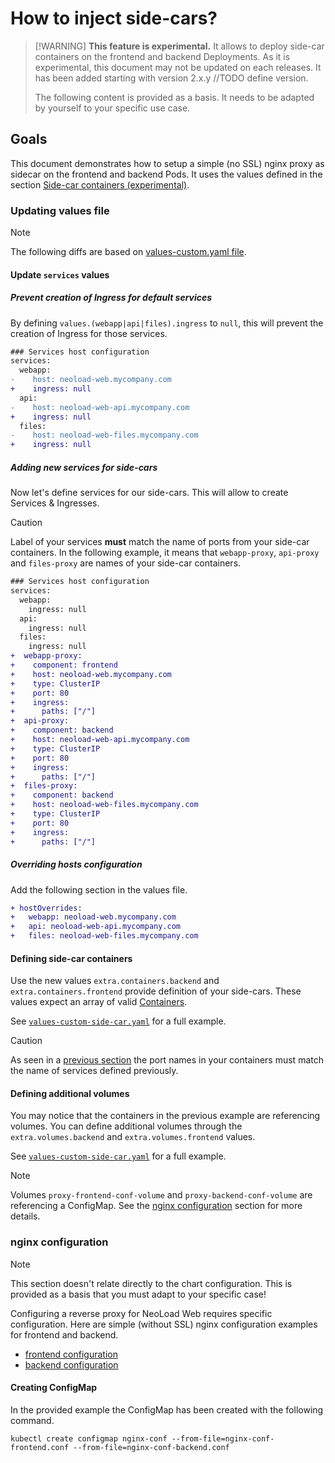 # How to inject side-cars?

> [!WARNING] **This feature is experimental.**
> It allows to deploy side-car containers on the frontend and backend Deployments.
> As it is experimental, this document may not be updated on each releases.
> It has been added starting with version 2.x.y //TODO define version.
>
> The following content is provided as a basis. It needs to be adapted by yourself to your specific use case.

## Goals

This document demonstrates how to setup a simple (no SSL) nginx proxy as sidecar on the frontend and backend Pods.
It uses the values defined in the section [Side-car containers (experimental)](../../README.md#side-car-containers-experimental).

### Updating values file

> [!NOTE]
> The following diffs are based on [values-custom.yaml file](../../values-custom.yaml).

#### Update `services` values

##### Prevent creation of Ingress for default services

By defining `values.(webapp|api|files).ingress` to `null`, this will prevent the creation of Ingress for those services.

```diff
### Services host configuration
services:
  webapp:
-    host: neoload-web.mycompany.com
+    ingress: null
  api:
-    host: neoload-web-api.mycompany.com
+    ingress: null
  files:
-    host: neoload-web-files.mycompany.com
+    ingress: null
```

##### Adding new services for side-cars

Now let's define services for our side-cars. This will allow to create Services & Ingresses.

> [!CAUTION]
> Label of your services **must** match the name of ports from your side-car containers.
> In the following example, it means that `webapp-proxy`, `api-proxy` and `files-proxy` are names of your side-car containers.

```diff
### Services host configuration
services:
  webapp:
    ingress: null
  api:
    ingress: null
  files:
    ingress: null
+  webapp-proxy:
+    component: frontend
+    host: neoload-web.mycompany.com
+    type: ClusterIP
+    port: 80
+    ingress:
+      paths: ["/"]
+  api-proxy:
+    component: backend
+    host: neoload-web-api.mycompany.com
+    type: ClusterIP
+    port: 80
+    ingress:
+      paths: ["/"]
+  files-proxy:
+    component: backend
+    host: neoload-web-files.mycompany.com
+    type: ClusterIP
+    port: 80
+    ingress:
+      paths: ["/"]
```

##### Overriding hosts configuration

Add the following section in the values file.

```diff
+ hostOverrides:
+   webapp: neoload-web.mycompany.com
+   api: neoload-web-api.mycompany.com
+   files: neoload-web-files.mycompany.com
```

#### Defining side-car containers

Use the new values `extra.containers.backend` and `extra.containers.frontend` provide definition of your side-cars.
These values expect an array of valid [Containers](https://kubernetes.io/docs/reference/generated/kubernetes-api/v1.26/#container-v1-core).

See [`values-custom-side-car.yaml`](./values-custom-side-car.yaml) for a full example.

> [!CAUTION]
> As seen in a [previous section](#adding-new-services-for-side-cars) the port names in your containers must match the name of services defined previously.

#### Defining additional volumes

You may notice that the containers in the previous example are referencing volumes.
You can define additional volumes through the `extra.volumes.backend` and `extra.volumes.frontend` values.

See [`values-custom-side-car.yaml`](./values-custom-side-car.yaml) for a full example.

> [!NOTE]
> Volumes `proxy-frontend-conf-volume` and `proxy-backend-conf-volume` are referencing a ConfigMap. See the [nginx configuration](#nginx-configuration) section for more details.

### nginx configuration

> [!NOTE]
> This section doesn't relate directly to the chart configuration. This is provided as a basis that you must adapt to your specific case!

Configuring a reverse proxy for NeoLoad Web requires specific configuration. Here are simple (without SSL) nginx configuration examples for frontend and backend.

- [frontend configuration](./nginx-conf-frontend.conf)
- [backend configuration](./nginx-conf-backend.conf)

#### Creating ConfigMap

In the provided example the ConfigMap has been created with the following command.

```shell
kubectl create configmap nginx-conf --from-file=nginx-conf-frontend.conf --from-file=nginx-conf-backend.conf
```
